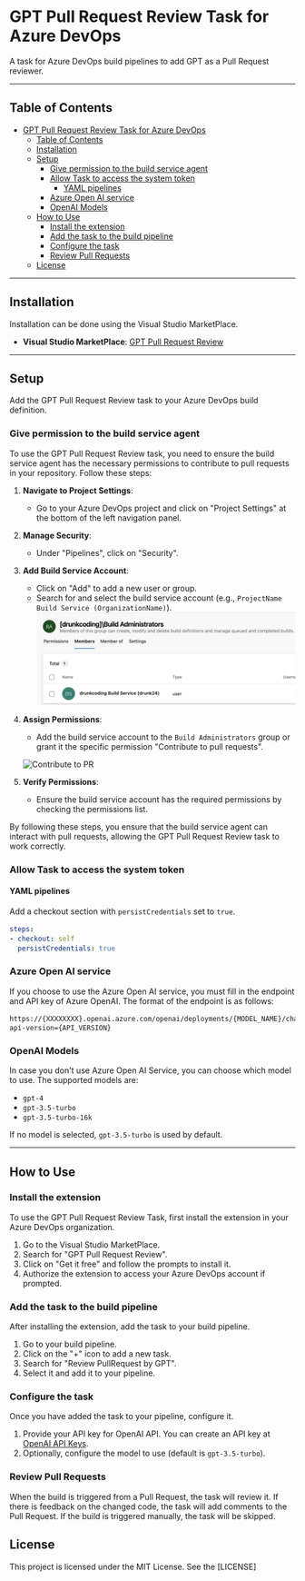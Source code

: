 # GPT Pull Request Review Task for Azure DevOps

A task for Azure DevOps build pipelines to add GPT as a Pull Request reviewer.

---

## Table of Contents

- [GPT Pull Request Review Task for Azure DevOps](#gpt-pull-request-review-task-for-azure-devops)
  - [Table of Contents](#table-of-contents)
  - [Installation](#installation)
  - [Setup](#setup)
    - [Give permission to the build service agent](#give-permission-to-the-build-service-agent)
    - [Allow Task to access the system token](#allow-task-to-access-the-system-token)
      - [YAML pipelines](#yaml-pipelines)
    - [Azure Open AI service](#azure-open-ai-service)
    - [OpenAI Models](#openai-models)
  - [How to Use](#how-to-use)
    - [Install the extension](#install-the-extension)
    - [Add the task to the build pipeline](#add-the-task-to-the-build-pipeline)
    - [Configure the task](#configure-the-task)
    - [Review Pull Requests](#review-pull-requests)
  - [License](#license)

---

## Installation

Installation can be done using the Visual Studio MarketPlace.

- **Visual Studio MarketPlace**: [GPT Pull Request Review](https://marketplace.visualstudio.com/items?itemName=baoduy2412.GPTPullRequestReviewDrunk)

---

## Setup

Add the GPT Pull Request Review task to your Azure DevOps build definition.

### Give permission to the build service agent

To use the GPT Pull Request Review task, you need to ensure the build service agent has the necessary permissions to contribute to pull requests in your repository. Follow these steps:

1. **Navigate to Project Settings**:
   - Go to your Azure DevOps project and click on "Project Settings" at the bottom of the left navigation panel.

2. **Manage Security**:
   - Under "Pipelines", click on "Security".

3. **Add Build Service Account**:
   - Click on "Add" to add a new user or group.
   - Search for and select the build service account (e.g., `ProjectName Build Service (OrganizationName)`).
    ![Build service account](https://github.com/baoduy/azure-pipeline-gpt-pr-review/blob/main/images/build_service_account.png?raw=true)

4. **Assign Permissions**:
   - Add the build service account to the `Build Administrators` group or grant it the specific permission "Contribute to pull requests".
  
    ![Contribute to PR](https://github.com/baoduy/azure-pipeline-gpt-pr-review/blob/main/images/contribute_to_pr.png?raw=true)

5. **Verify Permissions**:
   - Ensure the build service account has the required permissions by checking the permissions list.

By following these steps, you ensure that the build service agent can interact with pull requests, allowing the GPT Pull Request Review task to work correctly.

### Allow Task to access the system token

#### YAML pipelines

Add a checkout section with `persistCredentials` set to `true`.

```yaml
steps:
- checkout: self
  persistCredentials: true
```

### Azure Open AI service

If you choose to use the Azure Open AI service, you must fill in the endpoint and API key of Azure OpenAI. The format of the endpoint is as follows:

```
https://{XXXXXXXX}.openai.azure.com/openai/deployments/{MODEL_NAME}/chat/completions?api-version={API_VERSION}
```

### OpenAI Models

In case you don't use Azure Open AI Service, you can choose which model to use. The supported models are:

- `gpt-4`
- `gpt-3.5-turbo`
- `gpt-3.5-turbo-16k`

If no model is selected, `gpt-3.5-turbo` is used by default.

---

## How to Use

### Install the extension

To use the GPT Pull Request Review Task, first install the extension in your Azure DevOps organization.

1. Go to the Visual Studio MarketPlace.
2. Search for "GPT Pull Request Review".
3. Click on "Get it free" and follow the prompts to install it.
4. Authorize the extension to access your Azure DevOps account if prompted.

### Add the task to the build pipeline

After installing the extension, add the task to your build pipeline.

1. Go to your build pipeline.
2. Click on the "+" icon to add a new task.
3. Search for "Review PullRequest by GPT".
4. Select it and add it to your pipeline.

### Configure the task

Once you have added the task to your pipeline, configure it.

1. Provide your API key for OpenAI API. You can create an API key at [OpenAI API Keys](https://platform.openai.com/account/api-keys).
2. Optionally, configure the model to use (default is `gpt-3.5-turbo`).

### Review Pull Requests

When the build is triggered from a Pull Request, the task will review it. If there is feedback on the changed code, the task will add comments to the Pull Request. If the build is triggered manually, the task will be skipped.

## License

This project is licensed under the MIT License. See the [LICENSE]
